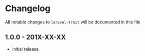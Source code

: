 # Changelog

All notable changes to `laravel-trait` will be documented in this file

## 1.0.0 - 201X-XX-XX

- initial release
